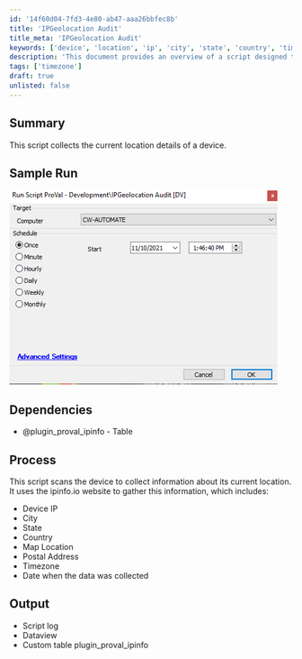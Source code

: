 ```yaml
---
id: '14f60d04-7fd3-4e80-ab47-aaa26bbfec8b'
title: 'IPGeolocation Audit'
title_meta: 'IPGeolocation Audit'
keywords: ['device', 'location', 'ip', 'city', 'state', 'country', 'timezone']
description: 'This document provides an overview of a script designed to collect the current location details of a device. It utilizes the ipinfo.io website to gather information such as device IP, city, state, country, map location, postal address, and timezone, along with a timestamp of when the data was collected.'
tags: ['timezone']
draft: true
unlisted: false
---
```


## Summary

This script collects the current location details of a device.

## Sample Run

![Sample Run](../../static/img/IPGeolocation-Audit/image_1.png)

## Dependencies

- @plugin_proval_ipinfo - Table

## Process

This script scans the device to collect information about its current location. It uses the ipinfo.io website to gather this information, which includes:
- Device IP
- City
- State
- Country
- Map Location
- Postal Address
- Timezone
- Date when the data was collected

## Output

- Script log
- Dataview
- Custom table plugin_proval_ipinfo



